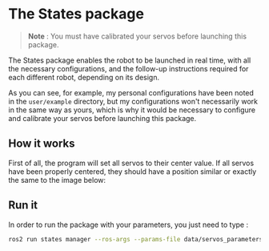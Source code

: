 # The States package

> **Note** : You must have calibrated your servos before launching this package.

The States package enables the robot to be launched in real time, with all the necessary configurations, and the follow-up instructions required for each different robot, depending on its design. 

As you can see, for example, my personal configurations have been noted in the `user/example` directory, but my configurations won't necessarily work in the same way as yours, which is why it would be necessary to configure and calibrate your servos before launching this package.

## How it works

First of all, the program will set all servos to their center value. If all servos have been properly centered, they should have a position similar or exactly the same to the image below: 

## Run it 
In order to run the package with your parameters, you just need to type : 
```bash
ros2 run states manager --ros-args --params-file data/servos_parameters.yaml
